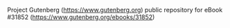 Project Gutenberg (https://www.gutenberg.org) public repository for eBook #31852 (https://www.gutenberg.org/ebooks/31852)
